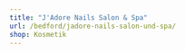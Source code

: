 ```yaml
---
title: "J'Adore Nails Salon & Spa"
url: /bedford/jadore-nails-salon-und-spa/
shop: Kosmetik
---
```

